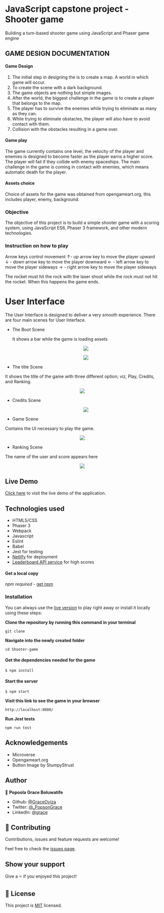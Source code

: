 # JavaScript capstone project - Shooter game

Building a turn-based shooter game using JavaScript and Phaser game engine

## GAME DESIGN DOCUMENTATION

#### Game Design

1. The initial step in designing the is to create a map. A world in which game will occur.
2. To create the scene with a dark background.
3. The game objects are nothing but simple images.
4. After the world, the biggest challenge in the game is to create a player that belongs to the map.
5. The player has to survive the enemies while trying to eliminate as many as they can.
6. While trying to eliminate obstacles, the player will also have to avoid contact with them.
7. Collision with the obstacles resulting in a game over.

#### Game play

The game currently contains one level, the velocity of the player and enemies is designed to become faster as the player earns a higher score. The player will fail if they collide with enemy spaceships. The main challenge in the game is coming in contact with enemies, which means automatic death for the player.

#### Assets choice

Choice of assets for the game was obtained from opengameart.org, this includes player, enemy, background.

### Objective

The objective of this project is to build a simple shooter game with a scoring system, using JavaScript ES6, Phaser 3 framework, and other modern technologies.

### Instruction on how to play

Arrow keys control movement
↑- up arrow key to move the player upward
↓ - down arrow key to move the player downward
← - left arrow key to move the player sideways
→ - right arrow key to move the player sideways

The rocket must hit the rock with the laser shoot while the rock must not hit the rocket. When this happens the game ends.

# User Interface

The User Interface is designed to deliver a very smooth experience. There are four main scenes for User Interface.

- The Boot Scene

  It shows a bar while the game is loading assets

    <p align="center">
  <img src="screenshots/boot.png">
  </p>

    <p align="center">
  <img src="screenshots/user.png">
  </p>

- The title Scene

It shows the title of the game with three different option; viz, Play, Credits, and Ranking.

  <p align="center">
  <img src="screenshots/title.png">
  </p>

- Credits Scene

  <p align="center">
  <img src="screenshots/credit.png">
  </p>

- Game Scene

Contains the UI necessary to play the game.

   <p align="center">
  <img src="screenshots/gamescene.png">
  </p>

- Ranking Scene

The name of the user and score appears here

  <p align="center">
  <img src="screenshots/rankings.png">
  </p>

## Live Demo

[Click here](https://adoring-hawking-1d392d.netlify.app) to visit the live demo of the application.

## Technologies used

- HTML5/CSS
- Phaser 3
- Webpack
- Javascript
- Eslint
- Babel
- Jest for testing
- [Netlify](https://www.netlify.com/) for deployment
- [Leaderboard API service](https://www.notion.so/Leaderboard-API-service-24c0c3c116974ac49488d4eb0267ade3) for high scores

#### Get a local copy

_npm required_ - [get npm](https://www.npmjs.com/get-npm)

### Installation

You can always use the [live version](https://adoring-hawking-1d392d.netlify.app) to play right away or install it locally using these steps:

**Clone the repository by running this command in your terminal**

```
git clone
```

**Navigate into the newly created folder**

```
cd Shooter-game
```

#### Get the dependencies needed for the game

`$ npm install`

#### Start the server

`$ npm start`

**Visit this link to see the game in your browser**

```
http://localhost:8080/
```

**Run Jest tests**

```
npm run test
```

## Acknowledgements

- Microverse
- Opengameart.org
- Button Image by StumpyStrust

## Author

👤 **Popoola Grace Boluwatife**

- Github: [@GraceOyiza](https://github.com/GraceOyiza)
- Twitter: [@\_PopsonGrace](https://twitter.com/_PopsonGrace)
- LinkedIn: [@grace](https://www.linkedin.com/in/grace-popoola)

## 🤝 Contributing

Contributions, issues and feature requests are welcome!

Feel free to check the [issues page](https://github.com/GraceOyiza/Todo_app/issues).

## Show your support

Give a ⭐️ if you enjoyed this project!

## 📝 License

This project is [MIT](lic.url) licensed.
